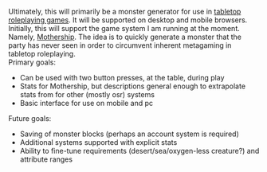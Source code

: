 Ultimately, this will primarily be a monster generator for use in [tabletop roleplaying games](https://en.wikipedia.org/wiki/Tabletop_role-playing_game).  It will be supported on desktop and mobile browsers.
Initially, this will support the game system I am running at the moment.  Namely, [Mothership](http://www.tuesdayknightgames.com/mothership).  The idea is to quickly generate a monster that the party has never seen in order to circumvent inherent metagaming in tabletop roleplaying.  
Primary goals:
* Can be used with two button presses, at the table, during play
* Stats for Mothership, but descriptions general enough to extrapolate stats from for other (mostly osr) systems
* Basic interface for use on mobile and pc


Future goals:
* Saving of monster blocks (perhaps an account system is required)
* Additional systems supported with explicit stats
* Ability to fine-tune requirements (desert/sea/oxygen-less creature?) and attribute ranges
